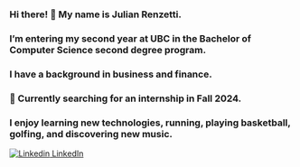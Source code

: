 ### Hi there! 👋 My name is Julian Renzetti.

### I’m entering my second year at UBC in the Bachelor of Computer Science second degree program.

### I have a background in business and finance.

### 🔭 Currently searching for an internship in Fall 2024.

### I enjoy learning new technologies, running, playing basketball, golfing, and discovering new music.

[![Linkedin](https://i.stack.imgur.com/gVE0j.png) LinkedIn](https://www.linkedin.com/in/julian-renzetti)


<!--
**Jrenzet/Jrenzet** is a ✨ _special_ ✨ repository because its `README.md` (this file) appears on your GitHub profile.

Here are some ideas to get you started:

- I’m currently working on ...
- 🌱 I’m currently learning ...
- 👯 I’m looking to collaborate on ...
- 🤔 I’m looking for help with ...
- 💬 Ask me about ...
- 📫 How to reach me: ...
- 😄 Pronouns: ...
- ⚡ Fun fact: ...
-->
